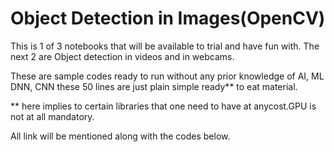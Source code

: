# Object Detection in Images(OpenCV)

This is 1 of 3 notebooks that will be available to trial and have fun with.
The next 2 are Object detection in videos and in webcams.

These are sample codes ready to run without any prior knowledge of AI, ML DNN, CNN these 50 lines are just plain simple ready** to eat material.

** here implies to certain libraries that one need to have at anycost.GPU is not at all mandatory.


All link will be mentioned along with the codes below.
